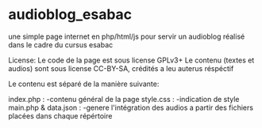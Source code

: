 # audioblog_esabac
une simple page internet en php/html/js pour servir un audioblog réalisé dans le cadre du cursus esabac

License:
Le code de la page est sous license GPLv3+
Le contenu (textes et audios) sont sous license CC-BY-SA, crédités a leu auterus réspéctif

Le contenu est séparé de la manière suivante:

index.php :
  -contenu général de la page
style.css :
  -indication de style
main.php & data.json :
  -genere l'intégration des audios a partir des fichiers placées dans chaque répértoire
